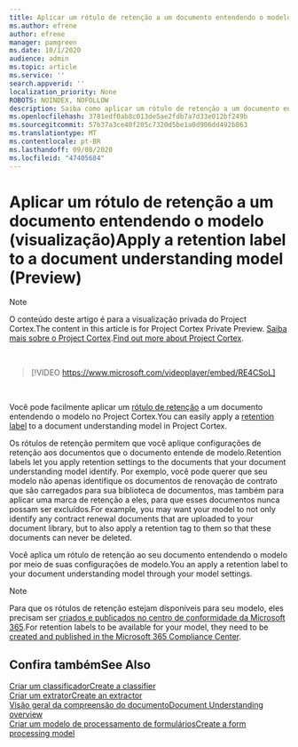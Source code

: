 ```yaml
---
title: Aplicar um rótulo de retenção a um documento entendendo o modelo (visualização)
ms.author: efrene
author: efrene
manager: pamgreen
ms.date: 10/1/2020
audience: admin
ms.topic: article
ms.service: ''
search.appverid: ''
localization_priority: None
ROBOTS: NOINDEX, NOFOLLOW
description: Saiba como aplicar um rótulo de retenção a um documento entendendo o modelo.
ms.openlocfilehash: 3781edf0ab8c013de5ae2fdb7a7d33e012bf249b
ms.sourcegitcommit: 57b37a3ce40f205c7320d5be1a0d906dd492b863
ms.translationtype: MT
ms.contentlocale: pt-BR
ms.lasthandoff: 09/08/2020
ms.locfileid: "47405684"
---
```

# <a name="apply-a-retention-label-to-a-document-understanding-model-preview"></a><span data-ttu-id="ee870-103">Aplicar um rótulo de retenção a um documento entendendo o modelo (visualização)</span><span class="sxs-lookup"><span data-stu-id="ee870-103">Apply a retention label to a document understanding model (Preview)</span></span>

> [!Note] 
> <span data-ttu-id="ee870-104">O conteúdo deste artigo é para a visualização privada do Project Cortex.</span><span class="sxs-lookup"><span data-stu-id="ee870-104">The content in this article is for Project Cortex Private Preview.</span></span> <span data-ttu-id="ee870-105">[Saiba mais sobre o Project Cortex](https://aka.ms/projectcortex).</span><span class="sxs-lookup"><span data-stu-id="ee870-105">[Find out more about Project Cortex](https://aka.ms/projectcortex).</span></span>

</br>

> [!VIDEO https://www.microsoft.com/videoplayer/embed/RE4CSoL]

</br>

<span data-ttu-id="ee870-106">Você pode facilmente aplicar um [rótulo de retenção](https://docs.microsoft.com/microsoft-365/compliance/retention?view=o365-worldwide#retention-labels) a um documento entendendo o modelo no Project Cortex.</span><span class="sxs-lookup"><span data-stu-id="ee870-106">You can easily apply a [retention label](https://docs.microsoft.com/microsoft-365/compliance/retention?view=o365-worldwide#retention-labels) to a document understanding model in Project Cortex.</span></span>

<span data-ttu-id="ee870-107">Os rótulos de retenção permitem que você aplique configurações de retenção aos documentos que o documento entende de modelo.</span><span class="sxs-lookup"><span data-stu-id="ee870-107">Retention labels let you apply retention settings to the documents that your document understanding model identify.</span></span>  <span data-ttu-id="ee870-108">Por exemplo, você pode querer que seu modelo não apenas identifique os documentos de renovação de contrato que são carregados para sua biblioteca de documentos, mas também para aplicar uma marca de retenção a eles, para que esses documentos nunca possam ser excluídos.</span><span class="sxs-lookup"><span data-stu-id="ee870-108">For example, you may want your model to not only identify any contract renewal documents that are uploaded to your document library, but to also apply a retention tag to them so that these documents can never be deleted.</span></span>

<span data-ttu-id="ee870-109">Você aplica um rótulo de retenção ao seu documento entendendo o modelo por meio de suas configurações de modelo.</span><span class="sxs-lookup"><span data-stu-id="ee870-109">You an apply a retention label to your document understanding model through your model settings.</span></span> 

> [!Note]
> <span data-ttu-id="ee870-110">Para que os rótulos de retenção estejam disponíveis para seu modelo, eles precisam ser [criados e publicados no centro de conformidade da Microsoft 365](https://docs.microsoft.com/microsoft-365/compliance/create-apply-retention-labels?view=o365-worldwide#how-to-create-and-publish-retention-labels).</span><span class="sxs-lookup"><span data-stu-id="ee870-110">For retention labels to be available for your model, they need to be [created and published in the Microsoft 365 Compliance Center](https://docs.microsoft.com/microsoft-365/compliance/create-apply-retention-labels?view=o365-worldwide#how-to-create-and-publish-retention-labels).</span></span>








## <a name="see-also"></a><span data-ttu-id="ee870-111">Confira também</span><span class="sxs-lookup"><span data-stu-id="ee870-111">See Also</span></span>
[<span data-ttu-id="ee870-112">Criar um classificador</span><span class="sxs-lookup"><span data-stu-id="ee870-112">Create a classifier</span></span>](create-a-classifier.md)</br>
[<span data-ttu-id="ee870-113">Criar um extrator</span><span class="sxs-lookup"><span data-stu-id="ee870-113">Create an extractor</span></span>](create-an-extractor.md)</br>
[<span data-ttu-id="ee870-114">Visão geral da compreensão do documento</span><span class="sxs-lookup"><span data-stu-id="ee870-114">Document Understanding overview</span></span>](document-understanding-overview.md)</br>
[<span data-ttu-id="ee870-115">Criar um modelo de processamento de formulários</span><span class="sxs-lookup"><span data-stu-id="ee870-115">Create a form processing model</span></span>](create-a-form-processing-model.md)  




